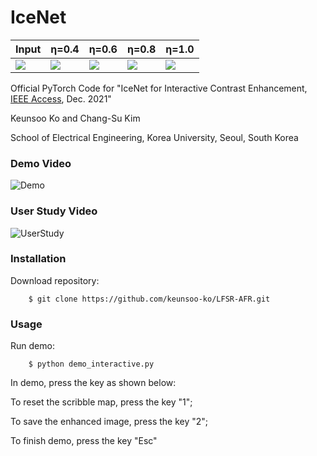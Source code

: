# IceNet

Input | &eta;=0.4 | &eta;=0.6 | &eta;=0.8 | &eta;=1.0 
------------- | ------------- | ------------- | ------------- | ------------- 
<img src="https://github.com/keunsoo-ko/IceNet/blob/main/img/LightHouse.png"> | <img src="https://github.com/keunsoo-ko/IceNet/blob/main/results/eta_40.png"> | <img src="https://github.com/keunsoo-ko/IceNet/blob/main/results/eta_60.png"> | <img src="https://github.com/keunsoo-ko/IceNet/blob/main/results/eta_80.png"> | <img src="https://github.com/keunsoo-ko/IceNet/blob/main/results/eta_100.png"> | [Enhanced results]

Official PyTorch Code for "IceNet for Interactive Contrast Enhancement, [IEEE Access](https://arxiv.org/abs/2109.05838), Dec. 2021"

Keunsoo Ko and Chang-Su Kim

School of Electrical Engineering, Korea University, Seoul, South Korea

### Demo Video
![Demo](https://github.com/keunsoo-ko/IceNet/blob/main/video/Access_Demo.gif)

### User Study Video
![UserStudy](https://github.com/keunsoo-ko/IceNet/blob/main/video/Access_UserStudy.gif)


### Installation
Download repository:
```
    $ git clone https://github.com/keunsoo-ko/LFSR-AFR.git
```


### Usage
Run demo:
```
    $ python demo_interactive.py
```
In demo, press the key as shown below:

To reset the scribble map, press the key "1";

To save the enhanced image, press the key "2";

To finish demo, press the key "Esc"
